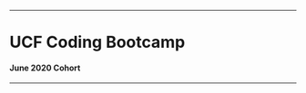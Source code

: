 -----------------------------------------
# UCF Coding Bootcamp

#### June 2020 Cohort

-----------------------------------------

